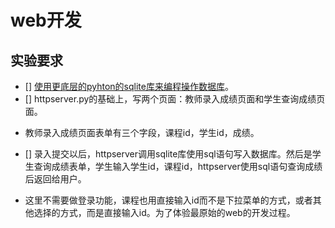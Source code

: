 # web开发
## 实验要求

- [] [使用更底层的pyhton的sqlite库来编程操作数据库](https://docs.python.org/3/library/sqlite3.html)。
- [] httpserver.py的基础上，写两个页面：教师录入成绩页面和学生查询成绩页面。
* 教师录入成绩页面表单有三个字段，课程id，学生id，成绩。
- [] 录入提交以后，httpserver调用sqlite库使用sql语句写入数据库。然后是学生查询成绩表单，学生输入学生id，课程id，httpserver使用sql语句查询成绩后返回给用户。
* 这里不需要做登录功能，课程也用直接输入id而不是下拉菜单的方式，或者其他选择的方式，而是直接输入id。为了体验最原始的web的开发过程。  

